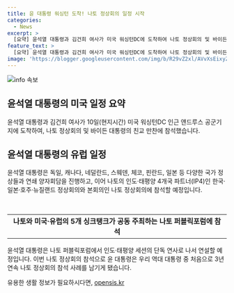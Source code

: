 ```yaml
---
title: 윤 대통령 워싱턴 도착! 나토 정상회의 일정 시작
categories:
  - News
excerpt: >
  [요약] 윤석열 대통령과 김건희 여사가 미국 워싱턴DC에 도착하여 나토 정상회의 및 바이든 대통령 부부의 친교 만찬에 참석한다. 또한, 나토 퍼블릭포럼에 참석하여 인도·태평양 세션에서 연설할 예정이며, 역사상 처음으로 3년 연속 나토 정상회의에 참석한다.
feature_text: >
  [요약] 윤석열 대통령과 김건희 여사가 미국 워싱턴DC에 도착하여 나토 정상회의 및 바이든 대통령 부부의 친교 만찬에 참석한다. 또한, 나토 퍼블릭포럼에 참석하여 인도·태평양 세션에서 연설할 예정이며, 역사상 처음으로 3년 연속 나토 정상회의에 참석한다.
image: 'https://blogger.googleusercontent.com/img/b/R29vZ2xl/AVvXsEixyZcFfHzMRdzZMjFBmAUKJYCLCGyLL1o632UiGVXcaFdKo_bkvkuCioo0uUKlGfBVcT3P84aROyZIXSBEx3Aw5nCQ3pTgDom1WDC4m8eifvWiAmWEEVb4x6G_l8C0QH225ldMjyaFvpxGEBGNO37VmDTDMHGhJPq73UglMfDca1-0aw/s1600/blogspot.png'
---
```


<p><img src="https://blogger.googleusercontent.com/img/b/R29vZ2xl/AVvXsEixyZcFfHzMRdzZMjFBmAUKJYCLCGyLL1o632UiGVXcaFdKo_bkvkuCioo0uUKlGfBVcT3P84aROyZIXSBEx3Aw5nCQ3pTgDom1WDC4m8eifvWiAmWEEVb4x6G_l8C0QH225ldMjyaFvpxGEBGNO37VmDTDMHGhJPq73UglMfDca1-0aw/s1600/blogspot.png" alt="info 속보" /></p>

<h2 data-ke-size="size26">윤석열 대통령의 미국 일정 요약</h2>

<p>윤석열 대통령과 김건희 여사가 10일(현지시간) 미국 워싱턴DC 인근 앤드루스 공군기지에 도착하여, 나토 정상회의 및 바이든 대통령의 친교 만찬에 참석했습니다.</p>

<h2 data-ke-size="size26">윤석열 대통령의 유럽 일정</h2>

<p>윤석열 대통령은 독일, 캐나다, 네덜란드, 스웨덴, 체코, 핀란드, 일본 등 다양한 국가 정상들과 연쇄 양자회담을 진행하고, 이어 나토의 인도·태평양 4개국 파트너(IP4)인 한국·일본·호주·뉴질랜드 정상회의와 본회의인 나토 정상회의에 참석할 예정입니다.</p>

<p data-ke-size="size16">&nbsp;</p>

<table>
   <tbody>
      <tr>
         <td style="text-align: center; height: 17px;"><b>나토와 미국·유럽의 5개 싱크탱크가 공동 주최하는 나토 퍼블릭포럼에 참석</b></td>
      </tr>
   </tbody>
</table>

<p>윤석열 대통령은 나토 퍼블릭포럼에서 인도·태평양 세션의 단독 연사로 나서 연설할 예정입니다. 이번 나토 정상회의 참석으로 윤 대통령은 우리 역대 대통령 중 처음으로 3년 연속 나토 정상회의 참석 사례를 남기게 됐습니다.</p>
유용한 생활 정보가 필요하시다면, <a href="https://opensis.kr" rel="dofollow">opensis.kr</a>


